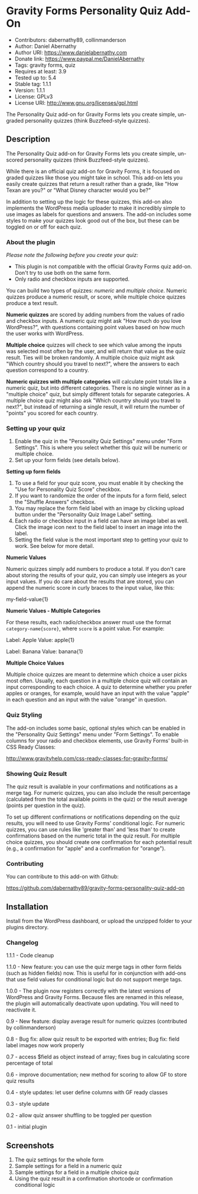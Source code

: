 # Gravity Forms Personality Quiz Add-On
- Contributors: dabernathy89, collinmanderson
- Author: Daniel Abernathy
- Author URI: https://www.danielabernathy.com
- Donate link: https://www.paypal.me/DanielAbernathy
- Tags: gravity forms, quiz
- Requires at least: 3.9
- Tested up to: 5.4
- Stable tag: 1.1.1
- Version: 1.1.1
- License: GPLv3
- License URI: http://www.gnu.org/licenses/gpl.html

The Personality Quiz add-on for Gravity Forms lets you create simple, un-graded personality quizzes (think Buzzfeed-style quizzes).

## Description
The Personality Quiz add-on for Gravity Forms lets you create simple, un-scored personality quizzes (think Buzzfeed-style quizzes).

While there is an official quiz add-on for Gravity Forms, it is focused on graded quizzes like those you might take in school. This add-on lets you easily create quizzes that return a result rather than a grade, like "How Texan are you?" or "What Disney character would you be?"

In addition to setting up the logic for these quizzes, this add-on also implements the WordPress media uploader to make it incredibly simple to use images as labels for questions and answers. The add-on includes some styles to make your quizzes look good out of the box, but these can be toggled on or off for each quiz.

### About the plugin

*Please note the following before you create your quiz:*

* This plugin is not compatible with the official Gravity Forms quiz add-on. Don't try to use both on the same form.
* Only radio and checkbox inputs are supported.

You can build two types of quizzes: *numeric* and *multiple choice*. Numeric quizzes produce a numeric result, or score, while multiple choice quizzes produce a text result.

**Numeric quizzes** are scored by adding numbers from the values of radio and checkbox inputs. A numeric quiz might ask "How much do you love WordPress?", with questions containing point values based on how much the user works with WordPress.

**Multiple choice** quizzes will check to see which value among the inputs was selected most often by the user, and will return that value as the quiz result. Ties will be broken randomly. A multiple choice quiz might ask "Which country should you travel to next?", where the answers to each question correspond to a country.

**Numeric quizzes with multiple categories** will calculate point totals like a numeric quiz, but into different categories. There is no single winner as in a "multiple choice" quiz, but simply different totals for separate categories. A multiple choice quiz might also ask "Which country should you travel to next?", but instead of returning a single result, it will return the number of "points" you scored for each country.

### Setting up your quiz

1. Enable the quiz in the "Personality Quiz Settings" menu under "Form Settings". This is where you select whether this quiz will be numeric or multiple choice.
2. Set up your form fields (see details below).

**Setting up form fields**

1. To use a field for your quiz score, you must enable it by checking the "Use for Personality Quiz Score" checkbox.
2. If you want to randomize the order of the inputs for a form field, select the "Shuffle Answers" checkbox.
3. You may replace the form field label with an image by clicking upload button under the "Personality Quiz Image Label" setting.
4. Each radio or checkbox input in a field can have an image label as well. Click the image icon next to the field label to insert an image into the label.
5. Setting the field value is the most important step to getting your quiz to work. See below for more detail.

**Numeric Values**

Numeric quizzes simply add numbers to produce a total. If you don't care about storing the results of your quiz, you can simply use integers as your input values. If you do care about the results that are stored, you can append the numeric score in curly braces to the input value, like this:

my-field-value{1}

**Numeric Values - Multiple Categories**

For these results, each radio/checkbox answer must use the format `category-name{score}`, where `score` is a point value. For example:

Label: Apple
Value: apple{1}

Label: Banana
Value: banana{1}

**Multiple Choice Values**

Multiple choice quizzes are meant to determine which choice a user picks most often. Usually, each question in a multiple choice quiz will contain an input corresponding to each choice. A quiz to determine whether you prefer apples or oranges, for example, would have an input with the value "apple" in each question and an input with the value "orange" in question.

### Quiz Styling

The add-on includes some basic, optional styles which can be enabled in the "Personality Quiz Settings" menu under "Form Settings". To enable columns for your radio and checkbox elements, use Gravity Forms' built-in CSS Ready Classes:

http://www.gravityhelp.com/css-ready-classes-for-gravity-forms/

### Showing Quiz Result

The quiz result is available in your confirmations and notifications as a merge tag. For numeric quizzes, you can also include the result percentage (calculated from the total available points in the quiz) or the result average (points per question in the quiz).

To set up different confirmations or notifications depending on the quiz results, you will need to use Gravity Forms' conditional logic. For numeric quizzes, you can use rules like 'greater than' and 'less than' to create confirmations based on the numeric total in the quiz result. For multiple choice quizzes, you should create one confirmation for each potential result (e.g., a confirmation for "apple" and a confirmation for "orange").

### Contributing

You can contribute to this add-on with Github:

https://github.com/dabernathy89/gravity-forms-personality-quiz-add-on

## Installation
Install from the WordPress dashboard, or upload the unzipped folder to your plugins directory.

### Changelog
1.1.1 - Code cleanup

1.1.0 - New feature: you can use the quiz merge tags in other form fields (such as hidden fields) now. This is useful for in conjunction with add-ons that use field values for conditional logic but do not support merge tags.

1.0.0 - The plugin now registers correctly with the latest versions of WordPress and Gravity Forms. Because files are renamed in this release, the plugin will automatically deactivate upon updating. You will need to reactivate it.

0.9 - New feature: display average result for numeric quizzes (contributed by collinmanderson)

0.8 - Bug fix: allow quiz result to be exported with entries; Bug fix: field label images now work properly

0.7 - access $field as object instead of array; fixes bug in calculating score percentage of total

0.6 - improve documentation; new method for scoring to allow GF to store quiz results

0.4 - style updates: let user define columns with GF ready classes

0.3 - style update

0.2 - allow quiz answer shuffling to be toggled per question

0.1 - initial plugin

## Screenshots

1. The quiz settings for the whole form
2. Sample settings for a field in a numeric quiz
3. Sample settings for a field in a multiple choice quiz
2. Using the quiz result in a confirmation shortcode or confirmation conditional logic